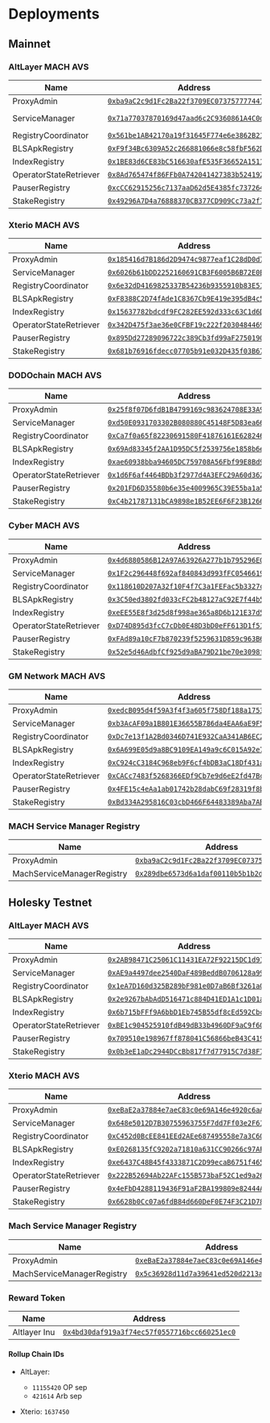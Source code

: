 # Deployments

## Mainnet

### AltLayer MACH AVS

| Name                   | Address                                                                                                                 | Implementation                                                                                                                                                                                                                 |
| ---------------------- | ----------------------------------------------------------------------------------------------------------------------- | ------------------------------------------------------------------------------------------------------------------------------------------------------------------------------------------------------------------------------ |
| ProxyAdmin             | [`0xba9aC2c9d1Fc2Ba22f3709EC073757777447bb5B`](https://etherscan.io/address/0xba9aC2c9d1Fc2Ba22f3709EC073757777447bb5B) |                                                                                                                                                                                                                                |
| ServiceManager         | [`0x71a77037870169d47aad6c2C9360861A4C0df2bF`](https://etherscan.io/address/0x71a77037870169d47aad6c2C9360861A4C0df2bF) | [`0x00f6dd9a3abe4b64988c007f9eaa188e3971ad7b`](https://etherscan.io/address/0x00f6dd9a3abe4b64988c007f9eaa188e3971ad7b) [`3b90b49`](https://github.com/alt-research/mach-avs/commit/3b90b498c2f9379d488608beb3aadeac4e0cff6d)) |
| RegistryCoordinator    | [`0x561be1AB42170a19f31645F774e6e3862B2139AA`](https://etherscan.io/address/0x561be1AB42170a19f31645F774e6e3862B2139AA) |                                                                                                                                                                                                                                |
| BLSApkRegistry         | [`0xF9f34Bc6309A52c266881066e8c58fbF562D442c`](https://etherscan.io/address/0xF9f34Bc6309A52c266881066e8c58fbF562D442c) |                                                                                                                                                                                                                                |
| IndexRegistry          | [`0x1BE83d6CE83bC516630afE535F36652A1511779B`](https://etherscan.io/address/0x1BE83d6CE83bC516630afE535F36652A1511779B) |                                                                                                                                                                                                                                |
| OperatorStateRetriever | [`0x8Ad765474f86FFb0A742041427383b524192b71f`](https://etherscan.io/address/0x8Ad765474f86FFb0A742041427383b524192b71f) |                                                                                                                                                                                                                                |
| PauserRegistry         | [`0xcCC62915256c7137aaD62d5E4385fc737264D2B1`](https://etherscan.io/address/0xcCC62915256c7137aaD62d5E4385fc737264D2B1) |                                                                                                                                                                                                                                |
| StakeRegistry          | [`0x49296A7D4a76888370CB377CD909Cc73a2f71289`](https://etherscan.io/address/0x49296A7D4a76888370CB377CD909Cc73a2f71289) |                                                                                                                                                                                                                                |

### Xterio MACH AVS

| Name                   | Address                                                                                                                 |
| ---------------------- | ----------------------------------------------------------------------------------------------------------------------- |
| ProxyAdmin             | [`0x185416d7B186d2D9474c9877eaf1C28dD0d7FB43`](https://etherscan.io/address/0x185416d7B186d2D9474c9877eaf1C28dD0d7FB43) |
| ServiceManager         | [`0x6026b61bDD2252160691CB3F6005B6B72E0Ec044`](https://etherscan.io/address/0x6026b61bDD2252160691CB3F6005B6B72E0Ec044) |
| RegistryCoordinator    | [`0x6e32dD4169825337B54236b9355910b83E51e5a8`](https://etherscan.io/address/0x6e32dD4169825337B54236b9355910b83E51e5a8) |
| BLSApkRegistry         | [`0xF8388C2D74fAde1C8367Cb9E419e395dB4c5FA75`](https://etherscan.io/address/0xF8388C2D74fAde1C8367Cb9E419e395dB4c5FA75) |
| IndexRegistry          | [`0x15637782bdcdf9FC282EE592d333c63C1d6D2536`](https://etherscan.io/address/0x15637782bdcdf9FC282EE592d333c63C1d6D2536) |
| OperatorStateRetriever | [`0x342D475f3ae36e0CFBF19c222f203048446955b6`](https://etherscan.io/address/0x342D475f3ae36e0CFBF19c222f203048446955b6) |
| PauserRegistry         | [`0x895Dd27289096722c389Cb3fd99aF2750190a48a`](https://etherscan.io/address/0x895Dd27289096722c389Cb3fd99aF2750190a48a) |
| StakeRegistry          | [`0x681b76916fdecc07705b91e032D435f03B678C76`](https://etherscan.io/address/0x681b76916fdecc07705b91e032D435f03B678C76) |

### DODOchain MACH AVS

| Name                   | Address                                                                                                                 |
| ---------------------- | ----------------------------------------------------------------------------------------------------------------------- |
| ProxyAdmin             | [`0x25f8f07D6fdB1B4799169c983624708E33A96571`](https://etherscan.io/address/0x25f8f07D6fdB1B4799169c983624708E33A96571) |
| ServiceManager         | [`0xd50E0931703302B080880C45148F5D83ea66aE2a`](https://etherscan.io/address/0xd50E0931703302B080880C45148F5D83ea66aE2a) |
| RegistryCoordinator    | [`0xCa7f0a65f82230691580F41876161E6282460F29`](https://etherscan.io/address/0xCa7f0a65f82230691580F41876161E6282460F29) |
| BLSApkRegistry         | [`0x69Ad83345f2AA1D95DC5f2539756e1858b6e8C57`](https://etherscan.io/address/0x69Ad83345f2AA1D95DC5f2539756e1858b6e8C57) |
| IndexRegistry          | [`0xae60938bba94605DC759708A56Fbf99E8Bd9A3Dd`](https://etherscan.io/address/0xae60938bba94605DC759708A56Fbf99E8Bd9A3Dd) |
| OperatorStateRetriever | [`0x1d6F6af4464BDb3f2977d4A3EFC29A60d362D20B`](https://etherscan.io/address/0x1d6F6af4464BDb3f2977d4A3EFC29A60d362D20B) |
| PauserRegistry         | [`0x201FD6D35580b6e35e4009965C39E55ba1a5E35B`](https://etherscan.io/address/0x201FD6D35580b6e35e4009965C39E55ba1a5E35B) |
| StakeRegistry          | [`0xC4b21787131bCA9898e1B52EE6F6F23B126698D8`](https://etherscan.io/address/0xC4b21787131bCA9898e1B52EE6F6F23B126698D8) |

### Cyber MACH AVS

| Name                   | Address                                                                                                                 |
| ---------------------- | ----------------------------------------------------------------------------------------------------------------------- |
| ProxyAdmin             | [`0x4d6880586B12A97A63926A277b1b795296E05678`](https://etherscan.io/address/0x4d6880586B12A97A63926A277b1b795296E05678) |
| ServiceManager         | [`0x1F2c296448f692af840843d993fFC0546619Dcdb`](https://etherscan.io/address/0x1F2c296448f692af840843d993fFC0546619Dcdb) |
| RegistryCoordinator    | [`0x118610D207A32f10F4f7C3a1FEFac5b3327c2bad`](https://etherscan.io/address/0x118610D207A32f10F4f7C3a1FEFac5b3327c2bad) |
| BLSApkRegistry         | [`0x3C50ed3802fd033cFC2b48127aC92E7f44b57f54`](https://etherscan.io/address/0x3C50ed3802fd033cFC2b48127aC92E7f44b57f54) |
| IndexRegistry          | [`0xeEE55E8f3d25d8f998ae365a8D6b121E37d5c01f`](https://etherscan.io/address/0xeEE55E8f3d25d8f998ae365a8D6b121E37d5c01f) |
| OperatorStateRetriever | [`0xD74D895d3fcC7cDb0E48D3bD0eFF613D1f513d82`](https://etherscan.io/address/0xD74D895d3fcC7cDb0E48D3bD0eFF613D1f513d82) |
| PauserRegistry         | [`0xFAd89a10cF7b870239f5259631D859c963B6C17a`](https://etherscan.io/address/0xFAd89a10cF7b870239f5259631D859c963B6C17a) |
| StakeRegistry          | [`0x52e5d46AdbfCf925d9aBA79D21be70e3098fD70f`](https://etherscan.io/address/0x52e5d46AdbfCf925d9aBA79D21be70e3098fD70f) |

### GM Network MACH AVS

| Name                   | Address                                                                                                                 |
| ---------------------- | ----------------------------------------------------------------------------------------------------------------------- |
| ProxyAdmin             | [`0xedcB095d4f59A3f4f3a605f758Df188a175390cB`](https://etherscan.io/address/0xedcB095d4f59A3f4f3a605f758Df188a175390cB) |
| ServiceManager         | [`0xb3AcAF09a1B801E36655B786da4EAA6aE9F5DC37`](https://etherscan.io/address/0xb3AcAF09a1B801E36655B786da4EAA6aE9F5DC37) |
| RegistryCoordinator    | [`0xDc7e13f1A2Bd0346D741E932CaA341AB6EC21e92`](https://etherscan.io/address/0xDc7e13f1A2Bd0346D741E932CaA341AB6EC21e92) |
| BLSApkRegistry         | [`0x6A699E05d9a8BC9109EA149a9c6C015A92e7d13B`](https://etherscan.io/address/0x6A699E05d9a8BC9109EA149a9c6C015A92e7d13B) |
| IndexRegistry          | [`0xC924cC3184C968eb9F6cf4bDB3aC18Df431a00cC`](https://etherscan.io/address/0xC924cC3184C968eb9F6cf4bDB3aC18Df431a00cC) |
| OperatorStateRetriever | [`0xCACc7483f5268366EDf9Cb7e9d6eE2fd47Bc3ff9`](https://etherscan.io/address/0xCACc7483f5268366EDf9Cb7e9d6eE2fd47Bc3ff9) |
| PauserRegistry         | [`0x4FE15c4eAa1ab01742b28dabC69f28319f8bAc40`](https://etherscan.io/address/0x4FE15c4eAa1ab01742b28dabC69f28319f8bAc40) |
| StakeRegistry          | [`0xBd334A295816C03cbD466F64483389Aba7ABF70f`](https://etherscan.io/address/0xBd334A295816C03cbD466F64483389Aba7ABF70f) |

### MACH Service Manager Registry

| Name                       | Address                                                                                                                 |
| -------------------------- | ----------------------------------------------------------------------------------------------------------------------- |
| ProxyAdmin                 | [`0xba9aC2c9d1Fc2Ba22f3709EC073757777447bb5B`](https://etherscan.io/address/0xba9aC2c9d1Fc2Ba22f3709EC073757777447bb5B) |
| MachServiceManagerRegistry | [`0x289dbe6573d6a1daf00110b5b1b2d8f0a34099c2`](https://etherscan.io/address/0x289dbe6573d6a1daf00110b5b1b2d8f0a34099c2) |

## Holesky Testnet

### AltLayer MACH AVS

| Name                   | Address                                                                                                                         | Implementation                                                                                                                  |
| ---------------------- | ------------------------------------------------------------------------------------------------------------------------------- | ------------------------------------------------------------------------------------------------------------------------------- |
| ProxyAdmin             | [`0x2AB98471C25061C11431EA72F92215DC1d918C64`](https://holesky.etherscan.io/address/0x2AB98471C25061C11431EA72F92215DC1d918C64) |                                                                                                                                 |
| ServiceManager         | [`0xAE9a4497dee2540DaF489BeddB0706128a99ec63`](https://holesky.etherscan.io/address/0xAE9a4497dee2540DaF489BeddB0706128a99ec63) | [`0xb211e43Ec79d7268fC139B098B3DA937C013C47c`](https://holesky.etherscan.io/address/0xb211e43Ec79d7268fC139B098B3DA937C013C47c) |
| RegistryCoordinator    | [`0x1eA7D160d325B289bF981e0D7aB6Bf3261a0FFf2`](https://holesky.etherscan.io/address/0x1eA7D160d325B289bF981e0D7aB6Bf3261a0FFf2) |                                                                                                                                 |
| BLSApkRegistry         | [`0x2e9267bAbAdD516471c884D41ED1A1c1D01aeDf3`](https://holesky.etherscan.io/address/0x2e9267bAbAdD516471c884D41ED1A1c1D01aeDf3) |                                                                                                                                 |
| IndexRegistry          | [`0x6b715bFFf9A6bbD1Eb745B55df8cEd592CbcbB50`](https://holesky.etherscan.io/address/0x6b715bFFf9A6bbD1Eb745B55df8cEd592CbcbB50) |                                                                                                                                 |
| OperatorStateRetriever | [`0xBE1c904525910fdB49dB33b4960DF9aC9f603dC7`](https://holesky.etherscan.io/address/0xBE1c904525910fdB49dB33b4960DF9aC9f603dC7) |                                                                                                                                 |
| PauserRegistry         | [`0x709510e198967ff878041C56866beB43C4196862`](https://holesky.etherscan.io/address/0x709510e198967ff878041C56866beB43C4196862) |                                                                                                                                 |
| StakeRegistry          | [`0x0b3eE1aDc2944DCcBb817f7d77915C7d38F7B858`](https://holesky.etherscan.io/address/0x0b3eE1aDc2944DCcBb817f7d77915C7d38F7B858) |                                                                                                                                 |

### Xterio MACH AVS

| Name                   | Address                                                                                                                         |
| ---------------------- | ------------------------------------------------------------------------------------------------------------------------------- |
| ProxyAdmin             | [`0xeBaE2a37884e7aeC83c0e69A146e4920c6aAE6Dc`](https://holesky.etherscan.io/address/0xeBaE2a37884e7aeC83c0e69A146e4920c6aAE6Dc) |
| ServiceManager         | [`0x648e5012D7B30755963755F7dd7Ff03e2F61bF8B`](https://holesky.etherscan.io/address/0x648e5012D7B30755963755F7dd7Ff03e2F61bF8B) |
| RegistryCoordinator    | [`0xC452d0BcEE841EEd2AEe687495558e7a3C6010BE`](https://holesky.etherscan.io/address/0xC452d0BcEE841EEd2AEe687495558e7a3C6010BE) |
| BLSApkRegistry         | [`0xE0268135fC9202a71810a631CC90266c97AFC156`](https://holesky.etherscan.io/address/0xE0268135fC9202a71810a631CC90266c97AFC156) |
| IndexRegistry          | [`0xe6437C48B45f4333871C2D99ecaB6751f465F1b6`](https://holesky.etherscan.io/address/0xe6437C48B45f4333871C2D99ecaB6751f465F1b6) |
| OperatorStateRetriever | [`0x222B52694Ab22AFc155B573baF52C1ed9a26b3f1`](https://holesky.etherscan.io/address/0x222B52694Ab22AFc155B573baF52C1ed9a26b3f1) |
| PauserRegistry         | [`0x4eFbD4288119436F91aF2BA199809e82444A4966`](https://holesky.etherscan.io/address/0x4eFbD4288119436F91aF2BA199809e82444A4966) |
| StakeRegistry          | [`0x6628b0Cc07a6fdB84d660DeF0E74F3C21D78C290`](https://holesky.etherscan.io/address/0x6628b0Cc07a6fdB84d660DeF0E74F3C21D78C290) |

### Mach Service Manager Registry

| Name                       | Address                                                                                                                         |
| -------------------------- | ------------------------------------------------------------------------------------------------------------------------------- |
| ProxyAdmin                 | [`0xeBaE2a37884e7aeC83c0e69A146e4920c6aAE6Dc`](https://holesky.etherscan.io/address/0xeBaE2a37884e7aeC83c0e69A146e4920c6aAE6Dc) |
| MachServiceManagerRegistry | [`0x5c36928d11d7a39641ed520d2213afc9ec806d71`](https://holesky.etherscan.io/address/0x5c36928d11d7a39641ed520d2213afc9ec806d71) |

### Reward Token

| Name         | Address                                                                                                                         |
| ------------ | ------------------------------------------------------------------------------------------------------------------------------- |
| Altlayer Inu | [`0x4bd30daf919a3f74ec57f0557716bcc660251ec0`](https://holesky.etherscan.io/address/0x4bd30daf919a3f74ec57f0557716bcc660251ec0) |

#### Rollup Chain IDs

- AltLayer:

  - `11155420` OP sep
  - `421614` Arb sep

- Xterio: `1637450`
